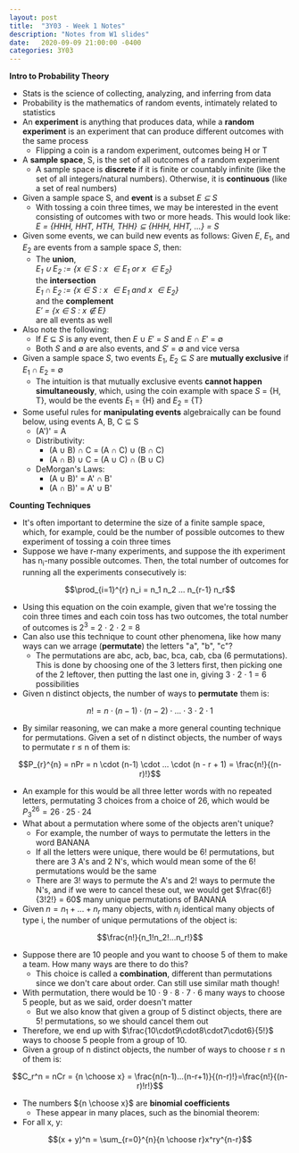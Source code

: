 ```yaml
---
layout: post
title:  "3Y03 - Week 1 Notes"
description: "Notes from W1 slides"
date:   2020-09-09 21:00:00 -0400
categories: 3Y03
---
```


**Intro to Probability Theory**
- Stats is the science of collecting, analyzing, and inferring from data
- Probability is the mathematics of random events, intimately related to statistics
- An **experiment** is anything that produces data, while a **random experiment** is an experiment that can produce different outcomes with the same process
    - Flipping a coin is a random experiment, outcomes being H or T
- A **sample space**, S, is the set of all outcomes of a random experiment
    - A sample space is **discrete** if it is finite or countably infinite (like the set of all integers/natural numbers). Otherwise, it is **continuous** (like a set of real numbers)
- Given a sample space S, and **event** is a subset *E $\subseteq$ S*
    - With tossing a coin three times, we may be interested in the event consisting of outcomes with two or more heads. This would look like:  
    *E = {HHH, HHT, HTH, THH} $\subseteq$ {HHH, HHT, ...} = S*
- Given some events, we can build new events as follows: Given $E$, $E_1$, and $E_2$ are events from a sample space $S$, then:
    - The **union**,  
    *$E_1 \cup E_2$ := {x $\in$ $S$ : x $\in E_1$ or x $\in E_2$}*  
    the **intersection**  
    *$E_1 \cap E_2$ := {x $\in$ $S$ : x $\in E_1$ and x $\in E_2$}*  
    and the **complement**  
    *$E'$ = {x $\in$ $S$ : x $\notin$ $E$}*  
    are all events as well
- Also note the following:
    - If $E$ $\subseteq$ $S$ is any event, then $E$ $\cup$ $E'$ = $S$ and $E$ $\cap$ $E'$ = $\emptyset$
    - Both $S$ and $\emptyset$ are also events, and $S'$ = $\emptyset$ and vice versa
- Given a sample space $S$, two events $E_1$, $E_2$ $\subseteq$ $S$ are **mutually exclusive** if $E_1 \cap E_2$ = $\emptyset$
    - The intuition is that mutually exclusive events **cannot happen simultaneously**, which, using the coin example with space $S$ = {H, T}, would be the events $E_1$ = {H} and $E_2$ = {T}
- Some useful rules for **manipulating events** algebraically can be found below, using events A, B, C $\subseteq$ S
    - (A')' = A
    - Distributivity:
        - (A $\cup$ B) $\cap$ C = (A $\cap$ C) $\cup$ (B $\cap$ C) 
        - (A $\cap$ B) $\cup$ C = (A $\cup$ C) $\cap$ (B $\cup$ C)
    - DeMorgan's Laws:
        - (A $\cup$ B)' = A' $\cap$ B'
        - (A $\cap$ B)' = A' $\cup$ B'

**Counting Techniques**
- It's often important to determine the size of a finite sample space, which, for example, could be the number of possible outcomes to thew experiment of tossing a coin three times
- Suppose we have r-many experiments, and suppose the ith experiment has n<sub>i</sub>-many possible outcomes. Then, the total number of outcomes for running all the experiments consecutively is:  

$$\prod_{i=1}^{r} n_i = n_1 n_2 ... n_{r-1} n_r$$

- Using this equation on the coin example, given that we're tossing the coin three times and each coin toss has two outcomes, the total number of outcomes is 2<sup>3</sup> = 2 $\cdot$ 2 $\cdot$ 2 = 8
- Can also use this technique to count other phenomena, like how many ways can we arrage (**permutate**) the letters "a", "b", "c"?
    - The permutations are abc, acb, bac, bca, cab, cba (6 permutations). This is done by choosing one of the 3 letters first, then picking one of the 2 leftover, then putting the last one in, giving 3 $\cdot$ 2 $\cdot$ 1 = 6 possibilities
- Given n distinct objects, the number of ways to **permutate** them is:

$$n! = n \cdot (n-1)\cdot(n-2)\cdot...\cdot3\cdot2\cdot1$$

- By similar reasoning, we can make a more general counting technique for permutations. Given a set of n distinct objects, the number of ways to permutate r $\leq$ n of them is:

$$P_{r}^{n} = nPr = n \cdot (n-1) \cdot ... \cdot (n - r + 1) = \frac{n!}{(n-r)!}$$

- An example for this would be all three letter words with no repeated letters, permutating 3 choices from a choice of 26, which would be $P_3^{26} = 26 \cdot 25 \cdot 24$
- What about a permutation where some of the objects aren't unique?
    - For example, the number of ways to permutate the letters in the word BANANA
    - If all the letters were unique, there would be 6! permutations, but there are 3 A's and 2 N's, which would mean some of the 6! permutations would be the same
    - There are 3! ways to permute the A's and 2! ways to permute the N's, and if we were to cancel these out, we would get $\frac{6!}{3!2!} = 60$ many unique permutations of BANANA
- Given $n = n_1 + ... + n_r$ many objects, with $n_i$ identical many objects of type i, the number of unique permutations of the object is:

$$\frac{n!}{n_1!n_2!...n_r!}$$

- Suppose there are 10 people and you want to choose 5 of them to make a team. How many ways are there to do this?
    - This choice is called a **combination**, different than permutations since we don't care about order. Can still use similar math though!
- With permutation, there would be 10 $\cdot$ 9 $\cdot$ 8 $\cdot$ 7 $\cdot$ 6 many ways to choose 5 people, but as we said, order doesn't matter
    - But we also know that given a group of 5 distinct objects, there are 5! permutations, so we should cancel them out
- Therefore, we end up with $\frac{10\cdot9\cdot8\cdot7\cdot6}{5!}$ ways to choose 5 people from a group of 10.
- Given a group of n distinct objects, the number of ways to choose r $\leq$ n of them is:

$$C_r^n = nCr = {n \choose x} = \frac{n(n-1)...(n-r+1)}{(n-r)!}=\frac{n!}{(n-r)!r!}$$

- The numbers ${n \choose x}$ are **binomial coefficients**
    - These appear in many places, such as the binomial theorem:
- For all x, y:

$$(x + y)^n = \sum_{r=0}^{n}{n \choose r}x^ry^{n-r}$$
